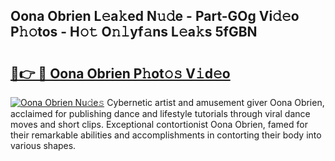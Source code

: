 ## Oona Obrien L𝚎a𝚔ed N𝚞𝚍e - Part-GOg Vi𝚍𝚎o P𝚑𝚘tos - H𝚘𝚝 O𝚗𝚕yf𝚊ns L𝚎a𝚔s 5fGBN

# <h2><a href="http://kf7rp7q.oniu.top/?m=Oona+Obrien">🔗👉 🔴 Oona Obrien P𝚑ot𝚘𝚜 V𝚒d𝚎o</a></h2>

[![Oona Obrien Nu𝚍e𝚜](https://i.imgur.com/0qMVB7G.gif)](http://kf7rp7q.oniu.top/?m=Oona+Obrien)
Cybernetic artist and amusement giver Oona Obrien, acclaimed for publishing dance and lifestyle tutorials through viral dance moves and short clips. Exceptional contortionist Oona Obrien, famed for their remarkable abilities and accomplishments in contorting their body into various shapes.  
